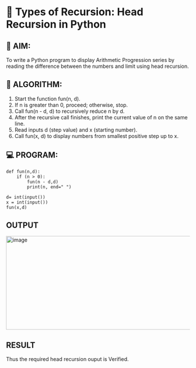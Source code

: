 # 🔁 Types of Recursion: Head Recursion in Python

## 🎯 AIM:
To write a Python program to display Arithmetic Progression  series by reading the difference between the numbers and limit  using  head recursion.

## 🧠 ALGORITHM:

1. Start the function fun(n, d).
2. If n is greater than 0, proceed; otherwise, stop.
3. Call fun(n - d, d) to recursively reduce n by d.
4. After the recursive call finishes, print the current value of n on the same line.
5. Read inputs d (step value) and x (starting number).
6. Call fun(x, d) to display numbers from smallest positive step up to x.

## 💻 PROGRAM:
~~~
def fun(n,d):
    if (n > 0):
        fun(n - d,d)
        print(n, end=" ")
 
d= int(input())
x = int(input())
fun(x,d)

~~~

## OUTPUT
<img width="1254" height="256" alt="image" src="https://github.com/user-attachments/assets/c49e26d9-1851-4c1a-a8c8-758fd3182596" />



## RESULT
Thus the required head recursion ouput is Verified.
